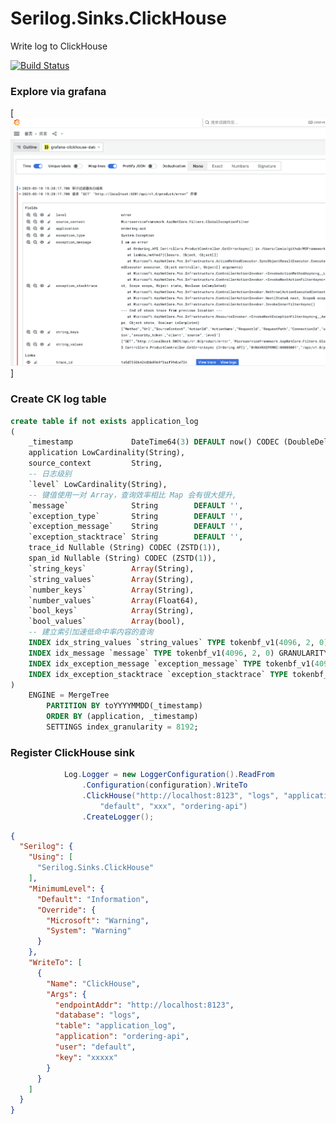 # Serilog.Sinks.ClickHouse

Write log to ClickHouse

[![Build Status](https://dev.azure.com/zlzforever/cerberus/_apis/build/status/zlzforever.MSFramework?branchName=master)](https://dev.azure.com/zlzforever/cerberus/_build/latest?definitionId=10&branchName=master)

### Explore via grafana

[![explore](https://github.com/zlzforever/Serilog.Sinks.ClickHouse/blob/main/explore.png)]

### Create CK log table

``` sql
create table if not exists application_log
(
    _timestamp             DateTime64(3) DEFAULT now() CODEC (DoubleDelta, LZ4),
    application LowCardinality(String),
    source_context         String,
    -- 日志级别
    `level` LowCardinality(String),
    -- 键值使用一对 Array，查询效率相比 Map 会有很大提升,
    `message`              String        DEFAULT '',
    `exception_type`       String        DEFAULT '',
    `exception_message`    String        DEFAULT '',
    `exception_stacktrace` String        DEFAULT '',
    trace_id Nullable (String) CODEC (ZSTD(1)),
    span_id Nullable (String) CODEC (ZSTD(1)),
    `string_keys`          Array(String),
    `string_values`        Array(String),
    `number_keys`          Array(String),
    `number_values`        Array(Float64),
    `bool_keys`            Array(String),
    `bool_values`          Array(bool),
    -- 建立索引加速低命中率内容的查询
    INDEX idx_string_values `string_values` TYPE tokenbf_v1(4096, 2, 0) GRANULARITY 2,
    INDEX idx_message `message` TYPE tokenbf_v1(4096, 2, 0) GRANULARITY 2,
    INDEX idx_exception_message `exception_message` TYPE tokenbf_v1(4096, 2, 0) GRANULARITY 2,
    INDEX idx_exception_stacktrace `exception_stacktrace` TYPE tokenbf_v1(4096, 2, 0) GRANULARITY 2
)
    ENGINE = MergeTree
        PARTITION BY toYYYYMMDD(_timestamp)
        ORDER BY (application, _timestamp)
        SETTINGS index_granularity = 8192;
```

### Register ClickHouse sink

```csharp
            Log.Logger = new LoggerConfiguration().ReadFrom
                .Configuration(configuration).WriteTo
                .ClickHouse("http://localhost:8123", "logs", "application_log",
                    "default", "xxx", "ordering-api")
                .CreateLogger();
``` 

```json
{
  "Serilog": {
    "Using": [
      "Serilog.Sinks.ClickHouse"
    ],
    "MinimumLevel": {
      "Default": "Information",
      "Override": {
        "Microsoft": "Warning",
        "System": "Warning"
      }
    },
    "WriteTo": [
      {
        "Name": "ClickHouse",
        "Args": {
          "endpointAddr": "http://localhost:8123",
          "database": "logs",
          "table": "application_log",
          "application": "ordering-api",
          "user": "default",
          "key": "xxxxx"
        }
      }
    ]
  }
}

```
 